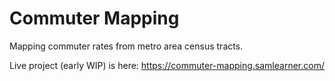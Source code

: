 # Commuter Mapping

Mapping commuter rates from metro area census tracts.

Live project (early WIP) is here: https://commuter-mapping.samlearner.com/
